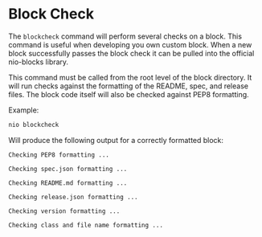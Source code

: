 # Block Check

The `blockcheck` command will perform several checks on a block. This command is useful when developing you own custom block. When a new block successfully passes the block check it can be pulled into the official nio-blocks library.

This command must be called from the root level of the block directory. It will run checks against the formatting of the README, spec, and release files. The block code itself will also be checked against PEP8 formatting.

Example:
```bash
nio blockcheck
```
Will produce the following output for a correctly formatted block:
```
Checking PEP8 formatting ...

Checking spec.json formatting ...

Checking README.md formatting ...

Checking release.json formatting ...

Checking version formatting ...

Checking class and file name formatting ...
```
